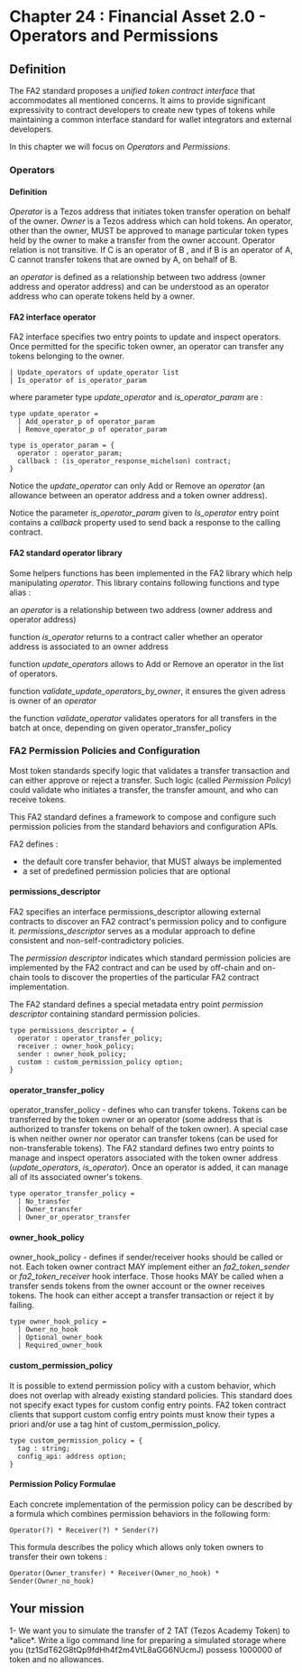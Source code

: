 # Chapter 24 : Financial Asset 2.0 - Operators and Permissions

<dialog character="mechanics">Captain, why are you trying to change the part yourself? Just write a function on the terminal and send it to a droid.</dialog>

## Definition

The FA2 standard proposes a *unified token contract interface* that accommodates all mentioned concerns. It aims to provide significant expressivity to contract developers to create new types of tokens while maintaining a common interface standard for wallet integrators and external developers.

In this chapter we will focus on _Operators_ and _Permissions_.


### Operators

#### Definition

_Operator_ is a Tezos address that initiates token transfer operation on behalf of the owner.
_Owner_ is a Tezos address which can hold tokens.
An operator, other than the owner, MUST be approved to manage particular token types held by the owner to make a transfer from the owner account.
Operator relation is not transitive. If C is an operator of B , and if B is an operator of A, C cannot transfer tokens that are owned by A, on behalf of B.

an _operator_ is defined as a relationship between two address (owner address and operator address) and can be understood as an operator address who can operate tokens held by a owner.

#### FA2 interface operator

FA2 interface specifies two entry points to update and inspect operators. Once permitted for the specific token owner, an operator can transfer any tokens belonging to the owner.

```
| Update_operators of update_operator list
| Is_operator of is_operator_param
```

where parameter type *update_operator* and *is_operator_param* are :
```
type update_operator =
  | Add_operator_p of operator_param
  | Remove_operator_p of operator_param

type is_operator_param = {
  operator : operator_param;
  callback : (is_operator_response_michelson) contract;
}
```

Notice the *update_operator* can only Add or Remove an _operator_ (an allowance between an operator address and a token owner address).

Notice the parameter _is_operator_param_ given to *Is_operator* entry point contains a *callback* property used to send back a response to the calling contract.

#### FA2 standard operator library

Some helpers functions has been implemented in the FA2 library which help manipulating _operator_. This library contains following functions and type alias :


an _operator_ is a relationship between two address (owner address and operator address)

function *is_operator* returns to a contract caller whether an operator address is associated to an owner address

function *update_operators* allows to Add or Remove an operator in the list of operators.

function *validate_update_operators_by_owner*, it ensures the given adress is owner of an _operator_  

the function *validate_operator* validates operators for all transfers in the batch at once, depending on given operator_transfer_policy



### FA2 Permission Policies and Configuration

Most token standards specify logic that validates a transfer transaction and can either approve or reject a transfer. 
Such logic (called _Permission Policy_) could validate who initiates a transfer, the transfer amount, and who can receive tokens.

This FA2 standard defines a framework to compose and configure such permission policies from the standard behaviors and configuration APIs.

FA2 defines :
* the default core transfer behavior, that MUST always be implemented
* a set of predefined permission policies that are optional


#### permissions_descriptor

FA2 specifies an interface permissions_descriptor allowing external contracts to discover an FA2 contract's permission policy and to configure it. *permissions_descriptor* serves as a modular approach to define consistent and non-self-contradictory policies.

The *permission descriptor* indicates which standard permission policies are implemented by the FA2 contract and can be used by off-chain and on-chain tools to discover the properties of the particular FA2 contract implementation.

The FA2 standard defines a special metadata entry point *permission descriptor* containing standard permission policies. 
```
type permissions_descriptor = {
  operator : operator_transfer_policy;
  receiver : owner_hook_policy;
  sender : owner_hook_policy;
  custom : custom_permission_policy option;
}
```


#### operator_transfer_policy

operator_transfer_policy - defines who can transfer tokens. Tokens can be
transferred by the token owner or an operator (some address that is authorized to
transfer tokens on behalf of the token owner). A special case is when neither owner
nor operator can transfer tokens (can be used for non-transferable tokens). The
FA2 standard defines two entry points to manage and inspect operators associated
with the token owner address (*update_operators*,
*is_operator*). Once an operator is added, it can manage all of
its associated owner's tokens.

```
type operator_transfer_policy =
  | No_transfer
  | Owner_transfer
  | Owner_or_operator_transfer
```

#### owner_hook_policy

owner_hook_policy - defines if sender/receiver hooks should be called or
not. Each token owner contract MAY implement either an *fa2_token_sender* or
*fa2_token_receiver* hook interface. Those hooks MAY be called when a transfer sends
tokens from the owner account or the owner receives tokens. The hook can either
accept a transfer transaction or reject it by failing.

```
type owner_hook_policy =
  | Owner_no_hook
  | Optional_owner_hook
  | Required_owner_hook
```

#### custom_permission_policy

It is possible to extend permission policy with a custom behavior, which does
not overlap with already existing standard policies. This standard does not specify
exact types for custom config entry points. FA2 token contract clients that support
custom config entry points must know their types a priori and/or use a tag hint
of custom_permission_policy.

```
type custom_permission_policy = {
  tag : string;
  config_api: address option;
}
```


#### Permission Policy Formulae

Each concrete implementation of the permission policy can be described by a formula which combines permission behaviors in the following form:
```
Operator(?) * Receiver(?) * Sender(?)
```

This formula describes the policy which allows only token owners to transfer their own
tokens :
```
Operator(Owner_transfer) * Receiver(Owner_no_hook) * Sender(Owner_no_hook)
```





## Your mission


<!-- prettier-ignore -->1- We want you to simulate the transfer of 2 TAT (Tezos Academy Token) to *alice*. Write a ligo command line for preparing a simulated storage where you (tz1SdT62G8tQp9fdHh4f2m4VtL8aGG6NUcmJ) possess 1000000 of token and no allowances.

